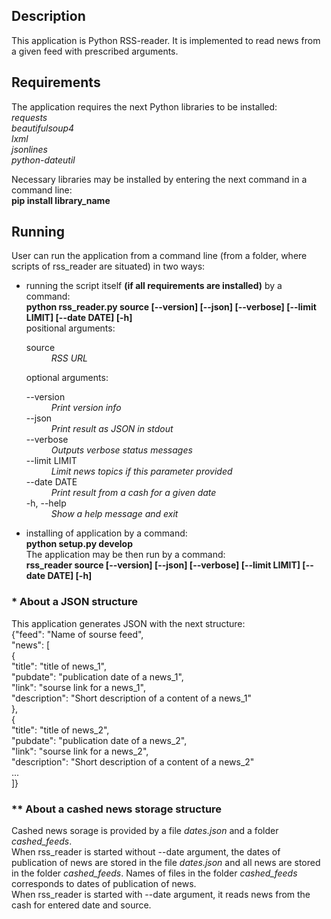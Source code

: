 <!DOCTYPE html>
<html lang="en">
<head>
    <meta charset="UTF-8">
    <meta http-equiv="X-UA-Compatible" content="IE=edge">
    <meta name="viewport" content="width=device-width, initial-scale=1.0">
</head>
<body>
    <h2>Description</h2>
    <p>This application is Python RSS-reader. It is implemented to read news from a given feed with prescribed arguments.</p>
    <h2>Requirements</h2>
    <p>The application requires the next Python libraries to be installed: <br><i>requests<br>beautifulsoup4<br>lxml<br>jsonlines<br>python-dateutil</i></p>
    <p>Necessary libraries may be installed by entering the next command in a command line:<br><b>pip install library_name</b></p>
    <h2>Running</h2>
    <p>User can run the application from a command line (from a folder, where scripts of rss_reader are situated) in two ways:</p>
    <ul>
        <li>running the script itself <b>(if all requirements are installed)</b> by a command:<br> <b>python rss_reader.py source [--version] [--json] [--verbose] [--limit LIMIT] [--date DATE] [-h]</b><br>positional arguments:
        <dl>
            <dt>source</dt><dd><i>RSS URL</i></dd>
        </dl>
        optional arguments:
        <dl>
            <dt>--version</dt><dd><i>Print version info</i></dd>
            <dt>--json</dt><dd><i>Print result as JSON in stdout</i></dd>
            <dt>--verbose</dt><dd><i>Outputs verbose status messages</i></dd>
            <dt>--limit LIMIT</dt><dd><i>Limit news topics if this parameter provided</i></dd>
            <dt>--date DATE</dt><dd><i>Print result from a cash for a given date</i></dd>
            <dt>-h, --help</dt><dd><i>Show a help message and exit</i></dd>
        </dl>
        </li>
        <li>installing of application by a command:<br><b>python setup.py develop</b><br>The application may be then run by a command:<br><b>rss_reader source [--version] [--json] [--verbose] [--limit LIMIT] [--date DATE] [-h]</b>
        </li>
    </ul>
    <h3>* About a JSON structure</h3>
    <p>This application generates JSON with the next structure:<br>{"feed": "Name of sourse feed", <br> "news": [<br>{<br>"title": "title of news_1",<br>"pubdate": "publication date of a news_1",<br>"link": "sourse link for a news_1",<br>"description": "Short description of a content of a news_1"<br>},<br>{<br>"title": "title of news_2",<br>"pubdate": "publication date of a news_2",<br>"link": "sourse link for a news_2",<br>"description": "Short description of a content of a news_2"<br>...<br>]}</p>
    <h3>** About a cashed news storage structure</h3>
    <p>Cashed news sorage is provided by a file <i>dates.json</i> and a folder <i>cashed_feeds</i>.<br>When rss_reader is started without --date argument, the dates of publication of news are stored in the file <i>dates.json</i> and all news are stored in the folder <i>cashed_feeds</i>. Names of files in the folder <i>cashed_feeds</i> corresponds to dates of publication of news.<br>When rss_reader is started with --date argument, it reads news from the cash for entered date and source.</p>

</body>
</html>